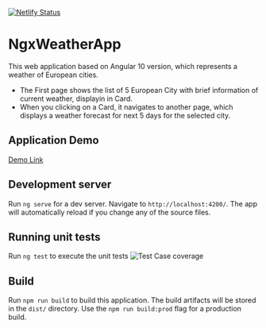 [![Netlify Status](https://api.netlify.com/api/v1/badges/26a2582b-e052-44bd-bb21-1a50817d025c/deploy-status)](https://app.netlify.com/sites/ngx-weather/deploys)
# NgxWeatherApp

This web application based on Angular 10 version, which represents a weather of European cities.
- The First page shows the list of 5 European City with brief information of current weather, displayin in Card.
- When you clicking on a Card, it navigates to another page, which displays a weather forecast for next 5 days for the selected city.

## Application Demo
[Demo Link](https://ngx-weather.netlify.app/)

## Development server

Run `ng serve` for a dev server. Navigate to `http://localhost:4200/`. The app will automatically reload if you change any of the source files.

## Running unit tests

Run `ng test` to execute the unit tests 
![Test Case coverage](./weather-test-cases.gif)

## Build

Run `npm run build` to build this application. The build artifacts will be stored in the `dist/` directory. Use the `npm run build:prod` flag for a production build.
